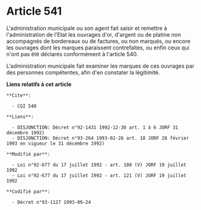 # Article 541

L'administration municipale ou son agent fait saisir et remettre à l'administration de l'Etat les ouvrages d'or, d'argent ou
de platine non accompagnés de bordereaux ou de factures, ou non marqués, ou encore les ouvrages dont les marques paraissent
contrefaites, ou enfin ceux qui n'ont pas été déclarés conformément à l'article 540. 

L'administration municipale fait examiner les marques de ces ouvrages par des personnes compétentes, afin d'en constater la
légitimité.

**Liens relatifs à cet article**

	**Cite**:

	  - CGI 540

	**Liens**:

	  - DISJONCTION: Décret n°92-1431 1992-12-30 art. 1 à 6 JORF 31 décembre 1992)
	  - DISJONCTION: Décret n°93-264 1993-02-26 art. 18 JORF 28 février 1993 en vigueur le 31 décembre 1992)

	**Modifié par**:

	  - Loi n°92-677 du 17 juillet 1992 - art. 108 (V) JORF 19 juillet 1992
	  - Loi n°92-677 du 17 juillet 1992 - art. 121 (V) JORF 19 juillet 1992

	**Codifié par**:

	  - Décret n°93-1127 1993-09-24
